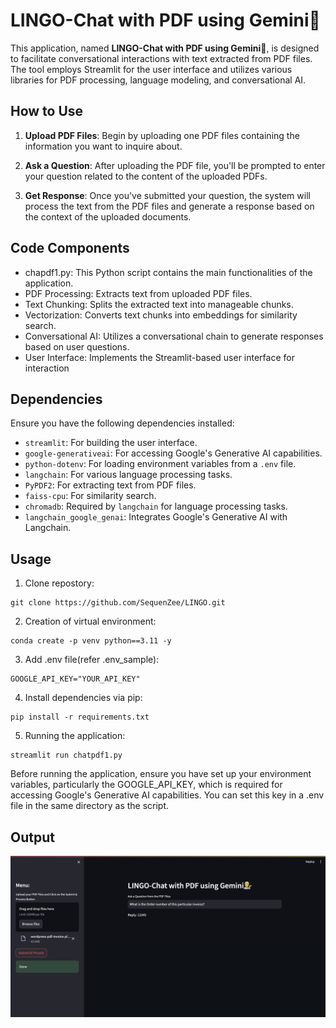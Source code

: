 # LINGO-Chat with PDF using Gemini💁

This application, named **LINGO-Chat with PDF using Gemini💁**, is designed to facilitate conversational interactions with text extracted from PDF files. The tool employs Streamlit for the user interface and utilizes various libraries for PDF processing, language modeling, and conversational AI.

## How to Use

1. **Upload PDF Files**: Begin by uploading one PDF files containing the information you want to inquire about.

2. **Ask a Question**: After uploading the PDF file, you'll be prompted to enter your question related to the content of the uploaded PDFs.

3. **Get Response**: Once you've submitted your question, the system will process the text from the PDF files and generate a response based on the context of the uploaded documents.

## Code Components
- chapdf1.py: This Python script contains the main functionalities of the application.
- PDF Processing: Extracts text from uploaded PDF files.
- Text Chunking: Splits the extracted text into manageable chunks.
- Vectorization: Converts text chunks into embeddings for similarity search.
- Conversational AI: Utilizes a conversational chain to generate responses based on user questions.
- User Interface: Implements the Streamlit-based user interface for interaction


## Dependencies

Ensure you have the following dependencies installed:

- `streamlit`: For building the user interface.
- `google-generativeai`: For accessing Google's Generative AI capabilities.
- `python-dotenv`: For loading environment variables from a `.env` file.
- `langchain`: For various language processing tasks.
- `PyPDF2`: For extracting text from PDF files.
- `faiss-cpu`: For similarity search.
- `chromadb`: Required by `langchain` for language processing tasks.
- `langchain_google_genai`: Integrates Google's Generative AI with Langchain.


## Usage

1. Clone repostory:
```
git clone https://github.com/SequenZee/LINGO.git
```

2. Creation of virtual environment:
```
conda create -p venv python==3.11 -y
```

3. Add .env file(refer .env_sample):
```
GOOGLE_API_KEY="YOUR_API_KEY"
```

4. Install dependencies via pip:
```
pip install -r requirements.txt
```

5. Running the application:
```
streamlit run chatpdf1.py
```

Before running the application, ensure you have set up your environment variables, particularly the GOOGLE_API_KEY, which is required for accessing Google's Generative AI capabilities. You can set this key in a .env file in the same directory as the script.



## Output

![Reference Image](assets/3.png)

